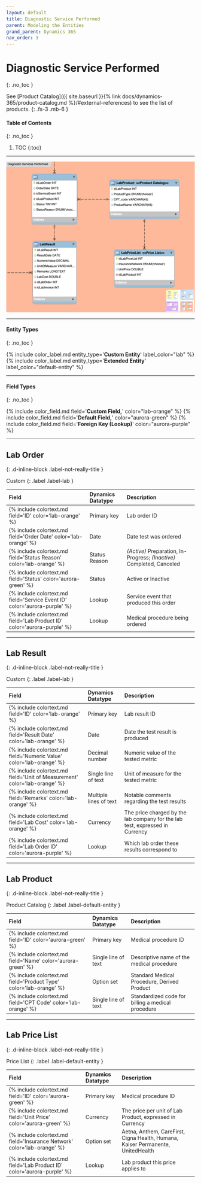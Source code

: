 ```yaml
---
layout: default
title: Diagnostic Service Performed
parent: Modeling the Entities
grand_parent: Dynamics 365
nav_order: 3
---
```


# Diagnostic Service Performed
{: .no_toc }

See [Product Catalog]({{ site.baseurl }}{% link docs/dynamics-365/product-catalog.md %}/#external-references) to see the list of products.
{: .fs-3 .mb-6 }

<div class="code-example" markdown="1">

#### Table of Contents
{: .no_toc }

1. TOC
{:toc}

</div>

---

<img src='/assets/images/lab.png' />

---

<div class="code-example" markdown="1">

#### Entity Types
{: .no_toc }

{% include color_label.md entity_type='**Custom Entity**' label_color="lab" %}
{% include color_label.md entity_type='**Extended Entity**' label_color="default-entity" %}

---

#### Field Types
{: .no_toc }

{% include color_field.md field='**Custom Field,**' color="lab-orange" %}
{% include color_field.md field='**Default Field,**' color="aurora-green" %}
{% include color_field.md field='**Foreign Key (Lookup)**' color="aurora-purple" %}

</div>

---

## Lab Order
{: .d-inline-block .label-not-really-title }

Custom
{: .label .label-lab }

| Field | Dynamics Datatype | Description |
|:------|:------------|:-|
| {% include colortext.md field='ID' color='lab-orange' %} | Primary key | Lab order ID |
| {% include colortext.md field='Order Date' color='lab-orange' %} | Date | Date test was ordered |
| {% include colortext.md field='Status Reason' color='lab-orange' %} | Status Reason | _(Active)_ Preparation, In-Progress;      _(Inactive)_ Completed, Canceled |
| {% include colortext.md field='Status' color='aurora-green' %} | Status | Active or Inactive |
| {% include colortext.md field='Service Event ID' color='aurora-purple' %} | Lookup | Service event that produced this order |
| {% include colortext.md field='Lab Product ID' color='aurora-purple' %} | Lookup | Medical procedure being ordered |

---

## Lab Result
{: .d-inline-block .label-not-really-title }

Custom
{: .label .label-lab }

| Field | Dynamics Datatype | Description |
|:------|:------------|:-|
| {% include colortext.md field='ID' color='lab-orange' %} | Primary key | Lab result ID |
| {% include colortext.md field='Result Date' color='lab-orange' %} | Date | Date the test result is produced |
| {% include colortext.md field='Numeric Value' color='lab-orange' %} | Decimal number | Numeric value of the tested metric |
| {% include colortext.md field='Unit of Measurement' color='lab-orange' %} | Single line of text | Unit of measure for the tested metric |
| {% include colortext.md field='Remarks' color='lab-orange' %} | Multiple lines of text | Notable comments regarding the test results |
| {% include colortext.md field='Lab Cost' color='lab-orange' %} | Currency | The price charged by the lab company for the lab test, expressed in Currency |
| {% include colortext.md field='Lab Order ID' color='aurora-purple' %} | Lookup | Which lab order these results correspond to |

---

## Lab Product
{: .d-inline-block .label-not-really-title }

Product Catalog
{: .label .label-default-entity }

| Field | Dynamics Datatype | Description |
|:------|:------------|:-|
| {% include colortext.md field='ID' color='aurora-green' %} | Primary key | Medical procedure ID |
| {% include colortext.md field='Name' color='aurora-green' %} | Single line of text | Descriptive name of the medical procedure |
| {% include colortext.md field='Product Type' color='lab-orange' %} | Option set | Standard Medical Procedure, Derived Product |
| {% include colortext.md field='CPT Code' color='lab-orange' %} | Single line of text | Standardized code for billing a medical procedure |

---

## Lab Price List
{: .d-inline-block .label-not-really-title }

Price List
{: .label .label-default-entity }

| Field | Dynamics Datatype | Description |
|:------|:------------|:-|
| {% include colortext.md field='ID' color='aurora-green' %} | Primary key | Medical procedure ID |
| {% include colortext.md field='Unit Price' color='aurora-green' %} | Currency | The price per unit of Lab Product, expressed in Currency |
| {% include colortext.md field='Insurance Network' color='lab-orange' %} | Option set | Aetna, Anthem, CareFirst, Cigna Health, Humana, Kaiser Permanente, UnitedHealth |
| {% include colortext.md field='Lab Product ID' color='aurora-purple' %} | Lookup | Lab product this price applies to |